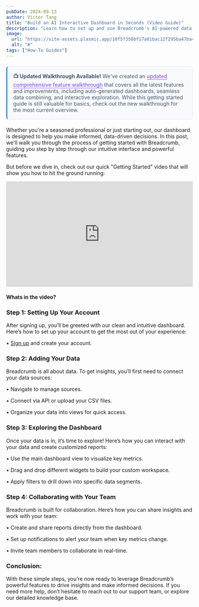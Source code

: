 ```yaml
---
pubDate: 2024-09-13
author: Victor Tang
title: "Build an AI Interactive Dashboard in Seconds (Video Guide)"
description: "Learn how to set up and use Breadcrumb's AI-powered data analytics dashboard with our quick guide and 'Getting Started' video."
image:
  url: "https://site-assets.plasmic.app/10f5f358bf17a01bac12f295ba47ba4e.png"
  alt: "#"
tags: ["How-To Guides"]
---
```

<div style="background: #f8fafc; border: 1px solid #e2e8f0; border-left: 3px solid #3b82f6; padding: 16px; border-radius: 6px; margin: 20px 0; color: #475569;">
  <strong>📺 Updated Walkthrough Available!</strong> We've created an <a href="/blog/breadcrumb-ai-full-feature-walkthrough" style="color: #8b5cf6; text-decoration: none; font-weight: 500; border-bottom: 1px solid #8b5cf6;">updated comprehensive feature walkthrough</a> that covers all the latest features and improvements, including auto-generated dashboards, seamless data combining, and interactive exploration. While this getting started guide is still valuable for basics, check out the new walkthrough for the most current overview.
</div>

Whether you're a seasoned professional or just starting out, our dashboard is designed to help you make informed, data-driven decisions. In this post, we'll walk you through the process of getting started with Breadcrumb, guiding you step by step through our intuitive interface and powerful features.


But before we dive in, check out our quick "Getting Started" video that will show you how to hit the ground running:

<iframe style="aspect-ratio: 16 / 9; width: 100% !important;" title="YouTube video player" src="https://www.youtube.com/embed/u248jq8Wfxo?si=uVWNfhFxsRW02yKZ" width="" height="" frameborder="0" allow="accelerometer; autoplay; clipboard-write; encrypted-media; gyroscope; picture-in-picture; web-share" allowfullscreen="allowfullscreen"></iframe>

#### Whats in the video?

### **Step 1: Setting Up Your Account**

After signing up, you’ll be greeted with our clean and intuitive dashboard. Here’s how to set up your account to get the most out of your experience:

• [Sign up](https://app.breadcrumb.ai/signup) and create your account.

### **Step 2: Adding Your Data**

Breadcrumb is all about data. To get insights, you’ll first need to connect your data sources:

• Navigate to manage sources.

• Connect via API or upload your CSV files.

• Organize your data into views for quick access.

### **Step 3: Exploring the Dashboard**

Once your data is in, it’s time to explore! Here’s how you can interact with your data and create customized reports:

• Use the main dashboard view to visualize key metrics.

• Drag and drop different widgets to build your custom workspace.

• Apply filters to drill down into specific data segments.

### **Step 4: Collaborating with Your Team**

Breadcrumb is built for collaboration. Here’s how you can share insights and work with your team:

• Create and share reports directly from the dashboard.

• Set up notifications to alert your team when key metrics change.

• Invite team members to collaborate in real-time.

### **Conclusion:**

With these simple steps, you’re now ready to leverage Breadcrumb’s powerful features to drive insights and make informed decisions. If you need more help, don’t hesitate to reach out to our support team, or explore our detailed knowledge base.